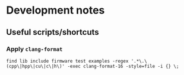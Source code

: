 # Development notes

## Useful scripts/shortcuts

### Apply `clang-format`

```
find lib include firmware test examples -regex '.*\.\(cpp\|hpp\|cu\|c\|h\)' -exec clang-format-16 -style=file -i {} \;
```
